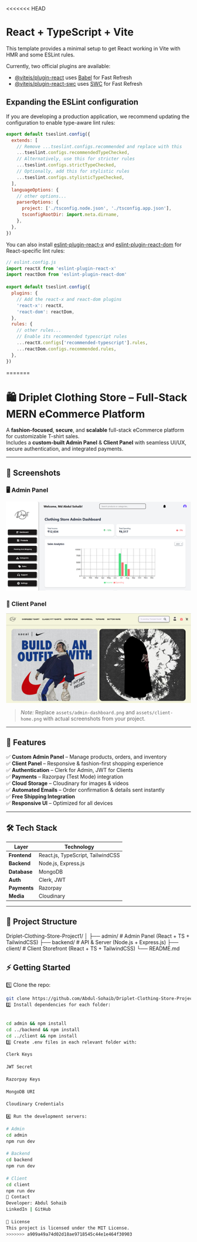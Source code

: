 <<<<<<< HEAD
# React + TypeScript + Vite

This template provides a minimal setup to get React working in Vite with HMR and some ESLint rules.

Currently, two official plugins are available:

- [@vitejs/plugin-react](https://github.com/vitejs/vite-plugin-react/blob/main/packages/plugin-react) uses [Babel](https://babeljs.io/) for Fast Refresh
- [@vitejs/plugin-react-swc](https://github.com/vitejs/vite-plugin-react/blob/main/packages/plugin-react-swc) uses [SWC](https://swc.rs/) for Fast Refresh

## Expanding the ESLint configuration

If you are developing a production application, we recommend updating the configuration to enable type-aware lint rules:

```js
export default tseslint.config({
  extends: [
    // Remove ...tseslint.configs.recommended and replace with this
    ...tseslint.configs.recommendedTypeChecked,
    // Alternatively, use this for stricter rules
    ...tseslint.configs.strictTypeChecked,
    // Optionally, add this for stylistic rules
    ...tseslint.configs.stylisticTypeChecked,
  ],
  languageOptions: {
    // other options...
    parserOptions: {
      project: ['./tsconfig.node.json', './tsconfig.app.json'],
      tsconfigRootDir: import.meta.dirname,
    },
  },
})
```

You can also install [eslint-plugin-react-x](https://github.com/Rel1cx/eslint-react/tree/main/packages/plugins/eslint-plugin-react-x) and [eslint-plugin-react-dom](https://github.com/Rel1cx/eslint-react/tree/main/packages/plugins/eslint-plugin-react-dom) for React-specific lint rules:

```js
// eslint.config.js
import reactX from 'eslint-plugin-react-x'
import reactDom from 'eslint-plugin-react-dom'

export default tseslint.config({
  plugins: {
    // Add the react-x and react-dom plugins
    'react-x': reactX,
    'react-dom': reactDom,
  },
  rules: {
    // other rules...
    // Enable its recommended typescript rules
    ...reactX.configs['recommended-typescript'].rules,
    ...reactDom.configs.recommended.rules,
  },
})
```
=======
# 🛍️ Driplet Clothing Store – Full-Stack MERN eCommerce Platform

A **fashion-focused**, **secure**, and **scalable** full-stack eCommerce platform for customizable T-shirt sales.  
Includes a **custom-built Admin Panel** & **Client Panel** with seamless UI/UX, secure authentication, and integrated payments.

---

## 📸 Screenshots

### 🖥️ Admin Panel
![Admin Panel](assets/Adminpannel.png)

### 👕 Client Panel
![Client Storefront](assets/Clientpannel.png)

> *Note:* Replace `assets/admin-dashboard.png` and `assets/client-home.png` with actual screenshots from your project.

---

## 🚀 Features

✅ **Custom Admin Panel** – Manage products, orders, and inventory  
✅ **Client Panel** – Responsive & fashion-first shopping experience  
✅ **Authentication** – Clerk for Admin, JWT for Clients  
✅ **Payments** – Razorpay (Test Mode) integration  
✅ **Cloud Storage** – Cloudinary for images & videos  
✅ **Automated Emails** – Order confirmation & details sent instantly  
✅ **Free Shipping Integration**  
✅ **Responsive UI** – Optimized for all devices  

---

## 🛠️ Tech Stack

| Layer         | Technology |
|---------------|------------|
| **Frontend**  | React.js, TypeScript, TailwindCSS |
| **Backend**   | Node.js, Express.js |
| **Database**  | MongoDB |
| **Auth**      | Clerk, JWT |
| **Payments**  | Razorpay |
| **Media**     | Cloudinary |

---

## 📂 Project Structure

Driplet-Clothing-Store-Project1/
│
├── admin/ # Admin Panel (React + TS + TailwindCSS)
├── backend/ # API & Server (Node.js + Express.js)
├── client/ # Client Storefront (React + TS + TailwindCSS)
└── README.md



## ⚡ Getting Started

1️⃣ Clone the repo:
```bash
git clone https://github.com/Abdul-Sohaib/Driplet-Clothing-Store-Project1.git
2️⃣ Install dependencies for each folder:


cd admin && npm install
cd ../backend && npm install
cd ../client && npm install
3️⃣ Create .env files in each relevant folder with:

Clerk Keys

JWT Secret

Razorpay Keys

MongoDB URI

Cloudinary Credentials

4️⃣ Run the development servers:

# Admin
cd admin
npm run dev

# Backend
cd backend
npm run dev

# Client
cd client
npm run dev
📧 Contact
Developer: Abdul Sohaib
LinkedIn | GitHub

📜 License
This project is licensed under the MIT License.
>>>>>>> a909a49a74d02d18ae9718545c44e1e464f30903
